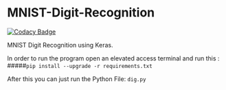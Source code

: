 # MNIST-Digit-Recognition

[![Codacy Badge](https://api.codacy.com/project/badge/Grade/2168052c348b4b6ba945e21a21febd3f)](https://app.codacy.com/app/bolleyboll/MNIST-Digit-Recognition?utm_source=github.com&utm_medium=referral&utm_content=bolleyboll/MNIST-Digit-Recognition&utm_campaign=Badge_Grade_Dashboard)

MNIST Digit Recognition using Keras.

In order to run the program open an elevated access terminal and run this :
#####`pip install --upgrade -r requirements.txt`

After this you can just run the Python File: `dig.py`
